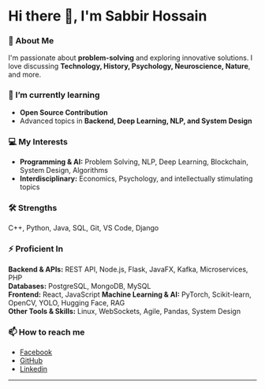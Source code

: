# Hi there 👋, I'm Sabbir Hossain

### 💬 About Me
I'm passionate about **problem-solving** and exploring innovative solutions. I love discussing **Technology, History, Psychology, Neuroscience, Nature**, and more.

### 🌱 I’m currently learning
- **Open Source Contribution**  
- Advanced topics in **Backend, Deep Learning, NLP, and System Design**

### 💻 My Interests
- **Programming & AI:** Problem Solving, NLP, Deep Learning, Blockchain, System Design, Algorithms  
- **Interdisciplinary:** Economics, Psychology, and intellectually stimulating topics

### 🛠 Strengths
C++, Python, Java, SQL, Git, VS Code, Django

### ⚡ Proficient In
**Backend & APIs:** REST API, Node.js, Flask, JavaFX, Kafka, Microservices, PHP   
**Databases:** PostgreSQL, MongoDB, MySQL  
**Frontend:** React, JavaScript 
**Machine Learning & AI:** PyTorch, Scikit-learn, OpenCV, YOLO, Hugging Face, RAG  
**Other Tools & Skills:** Linux, WebSockets, Agile, Pandas, System Design  

### 📫 How to reach me
- [Facebook](https://www.linkedin.com/772sabbir)  
- [GitHub](https://github.com/Sabbir772002)  
- [Linkedin](https://www.linkedin.com/in/772sabbir)  

---
